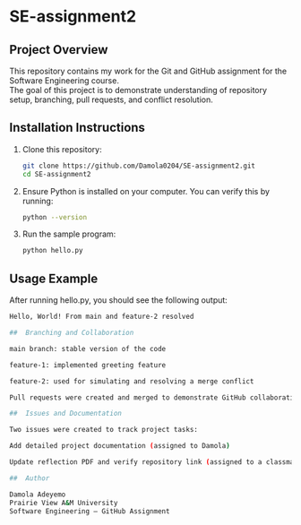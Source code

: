 # SE-assignment2

##  Project Overview
This repository contains my work for the Git and GitHub assignment for the Software Engineering course.  
The goal of this project is to demonstrate understanding of repository setup, branching, pull requests, and conflict resolution.

##  Installation Instructions
1. Clone this repository:
   ```bash
   git clone https://github.com/Damola0204/SE-assignment2.git
   cd SE-assignment2

2. Ensure Python is installed on your computer.
You can verify this by running:
   ```bash
   python --version

4. Run the sample program:
   ```bash
   python hello.py

##  Usage Example

After running hello.py, you should see the following output:
   ```bash
   Hello, World! From main and feature-2 resolved

##  Branching and Collaboration

main branch: stable version of the code

feature-1: implemented greeting feature

feature-2: used for simulating and resolving a merge conflict

Pull requests were created and merged to demonstrate GitHub collaboration features.

##  Issues and Documentation

Two issues were created to track project tasks:

Add detailed project documentation (assigned to Damola)

Update reflection PDF and verify repository link (assigned to a classmate)

##  Author

Damola Adeyemo
Prairie View A&M University
Software Engineering — GitHub Assignment
